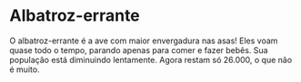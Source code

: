 # Albatroz-errante

O albatroz-errante é a ave com maior envergadura nas asas! Eles voam quase todo
o tempo, parando apenas para comer e fazer bebês. Sua população está diminuindo
lentamente. Agora restam só 26.000, o que não é muito.
